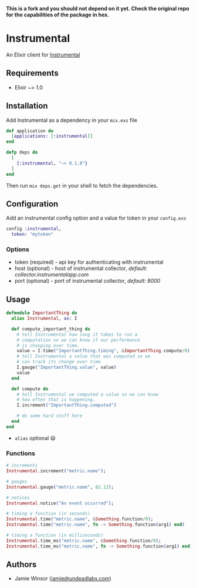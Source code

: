 **This is a fork and you should not depend on it yet. Check the original repo for the capabilities of the package in hex.**

# Instrumental

An Elixir client for [Instrumental](http://instrumentalapp.com)

## Requirements

* Elixir ~> 1.0

## Installation

Add Instrumental as a dependency in your `mix.exs` file

```elixir
def application do
  [applications: [:instrumental]]
end

defp deps do
  [
    {:instrumental, "~> 0.1.0"}
  ]
end
```

Then run `mix deps.get` in your shell to fetch the dependencies.

## Configuration

Add an instrumental config option and a value for token in your `config.exs`

```elixir
config :instrumental,
  token: "mytoken"
```

### Options

  * token (required) - api key for authenticating with instrumental
  * host (optional) - host of instrumental collector, *default: collector.instrumentalapp.com*
  * port (optional) - port of instrumental collector, *default: 8000*


## Usage

```elixir
defmodule ImportantThing do
  alias Instrumental, as: I

  def compute_important_thing do
    # tell Instrumental how long it takes to run a
    # computation so we can know if our performance
    # is changing over time.
    value = I.time("ImportantThing.timing", &ImportantThing.compute/0)
    # tell Instrumental a value that was computed so we
    # can track its change over time
    I.gauge("ImportantThing.value", value)
    value
  end

  def compute do
    # tell Instrumental we computed a value so we can know
    # how often that is happening.
    I.increment("ImportantThing.computed")

    # do some hard stuff here
  end
end

```
* `alias` optional :smiley:


### Functions

```elixir
# increments
Instrumental.increment("metric.name");

# gauges
Instrumental.gauge("metric.name", 82.12);

# notices
Instrumental.notice("An event occurred");

# timing a function (in seconds)
Instrumental.time("metric.name", &Something.function/0);
Instrumental.time("metric.name", fn -> Something.function(arg1) end)

# timing a function (in milliseconds)
Instrumental.time_ms("metric.name", &Something.function/0);
Instrumental.time_ms("metric.name", fn -> Something.function(arg1) end)

```

## Authors

* Jamie Winsor (<jamie@undeadlabs.com>)
